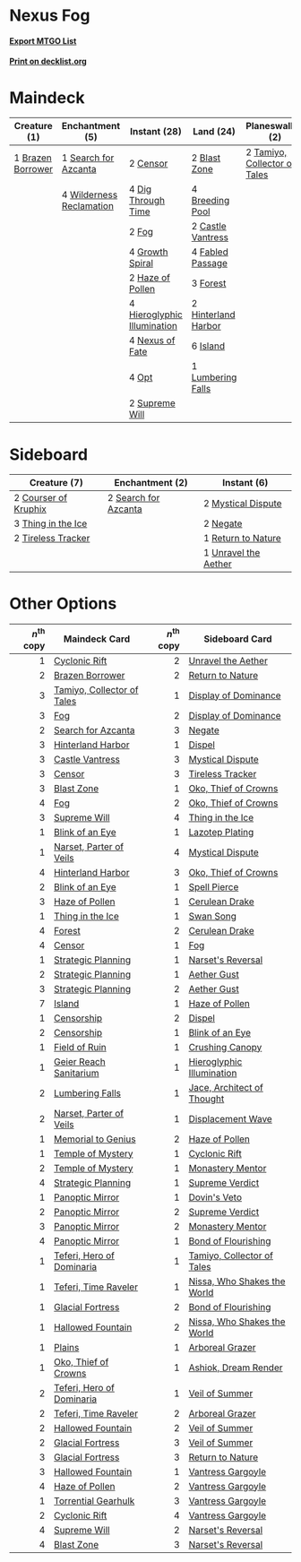 # Nexus Fog

#### [Export MTGO List](../collection/Nexus%20Fog/Nexus%20Fog.txt)
#### [Print on decklist.org](http://decklist.org/?deckmain=2%09Blast%20Zone%0A1%09Brazen%20Borrower%0A4%09Breeding%20Pool%0A2%09Castle%20Vantress%0A2%09Censor%0A4%09Dig%20Through%20Time%0A4%09Fabled%20Passage%0A2%09Fog%0A3%09Forest%0A4%09Growth%20Spiral%0A2%09Haze%20of%20Pollen%0A4%09Hieroglyphic%20Illumination%0A2%09Hinterland%20Harbor%0A6%09Island%0A1%09Lumbering%20Falls%0A4%09Nexus%20of%20Fate%0A4%09Opt%0A1%09Search%20for%20Azcanta%0A2%09Supreme%20Will%0A2%09Tamiyo,%20Collector%20of%20Tales%0A4%09Wilderness%20Reclamation&deckside=2%09Courser%20of%20Kruphix%0A2%09Mystical%20Dispute%0A2%09Negate%0A1%09Return%20to%20Nature%0A2%09Search%20for%20Azcanta%0A3%09Thing%20in%20the%20Ice%0A2%09Tireless%20Tracker%0A1%09Unravel%20the%20Aether)
# Maindeck

|                                        Creature (1)                                        |                                          Enchantment (5)                                          |                                             Instant (28)                                             |                                          Land (24)                                           |                                           Planeswalker (2)                                            |
|--------------------------------------------------------------------------------------------|---------------------------------------------------------------------------------------------------|------------------------------------------------------------------------------------------------------|----------------------------------------------------------------------------------------------|-------------------------------------------------------------------------------------------------------|
|1 [Brazen Borrower](http://gatherer.wizards.com/Pages/Card/Details.aspx?multiverseid=473001)|1 [Search for Azcanta](http://gatherer.wizards.com/Pages/Card/Details.aspx?multiverseid=435226)    |2 [Censor](http://gatherer.wizards.com/Pages/Card/Details.aspx?multiverseid=426748)                   |2 [Blast Zone](http://gatherer.wizards.com/Pages/Card/Details.aspx?multiverseid=461171)       |2 [Tamiyo, Collector of Tales](http://gatherer.wizards.com/Pages/Card/Details.aspx?multiverseid=461147)|
|                                                                                            |4 [Wilderness Reclamation](http://gatherer.wizards.com/Pages/Card/Details.aspx?multiverseid=457293)|4 [Dig Through Time](http://gatherer.wizards.com/Pages/Card/Details.aspx?multiverseid=386518)         |4 [Breeding Pool](http://gatherer.wizards.com/Pages/Card/Details.aspx?multiverseid=97088)     |                                                                                                       |
|                                                                                            |                                                                                                   |2 [Fog](http://gatherer.wizards.com/Pages/Card/Details.aspx?multiverseid=746)                         |2 [Castle Vantress](http://gatherer.wizards.com/Pages/Card/Details.aspx?multiverseid=473204)  |                                                                                                       |
|                                                                                            |                                                                                                   |4 [Growth Spiral](http://gatherer.wizards.com/Pages/Card/Details.aspx?multiverseid=457322)            |4 [Fabled Passage](http://gatherer.wizards.com/Pages/Card/Details.aspx?multiverseid=473206)   |                                                                                                       |
|                                                                                            |                                                                                                   |2 [Haze of Pollen](http://gatherer.wizards.com/Pages/Card/Details.aspx?multiverseid=426873)           |3 [Forest](http://gatherer.wizards.com/Pages/Card/Details.aspx?multiverseid=439860)           |                                                                                                       |
|                                                                                            |                                                                                                   |4 [Hieroglyphic Illumination](http://gatherer.wizards.com/Pages/Card/Details.aspx?multiverseid=426759)|2 [Hinterland Harbor](http://gatherer.wizards.com/Pages/Card/Details.aspx?multiverseid=443128)|                                                                                                       |
|                                                                                            |                                                                                                   |4 [Nexus of Fate](http://gatherer.wizards.com/Pages/Card/Details.aspx?multiverseid=450253)            |6 [Island](http://gatherer.wizards.com/Pages/Card/Details.aspx?multiverseid=439857)           |                                                                                                       |
|                                                                                            |                                                                                                   |4 [Opt](http://gatherer.wizards.com/Pages/Card/Details.aspx?multiverseid=442948)                      |1 [Lumbering Falls](http://gatherer.wizards.com/Pages/Card/Details.aspx?multiverseid=401943)  |                                                                                                       |
|                                                                                            |                                                                                                   |2 [Supreme Will](http://gatherer.wizards.com/Pages/Card/Details.aspx?multiverseid=430738)             |                                                                                              |                                                                                                       |


# Sideboard

|                                         Creature (7)                                          |                                        Enchantment (2)                                        |                                          Instant (6)                                          |
|-----------------------------------------------------------------------------------------------|-----------------------------------------------------------------------------------------------|-----------------------------------------------------------------------------------------------|
|2 [Courser of Kruphix](http://gatherer.wizards.com/Pages/Card/Details.aspx?multiverseid=442153)|2 [Search for Azcanta](http://gatherer.wizards.com/Pages/Card/Details.aspx?multiverseid=435226)|2 [Mystical Dispute](http://gatherer.wizards.com/Pages/Card/Details.aspx?multiverseid=473020)  |
|3 [Thing in the Ice](http://gatherer.wizards.com/Pages/Card/Details.aspx?multiverseid=409836)  |                                                                                               |2 [Negate](http://gatherer.wizards.com/Pages/Card/Details.aspx?multiverseid=423707)            |
|2 [Tireless Tracker](http://gatherer.wizards.com/Pages/Card/Details.aspx?multiverseid=409997)  |                                                                                               |1 [Return to Nature](http://gatherer.wizards.com/Pages/Card/Details.aspx?multiverseid=461102)  |
|                                                                                               |                                                                                               |1 [Unravel the Aether](http://gatherer.wizards.com/Pages/Card/Details.aspx?multiverseid=378515)|


# Other Options

|*n*<sup>th</sup> copy|                                            Maindeck Card                                            |*n*<sup>th</sup> copy|                                            Sideboard Card                                            |
|--------------------:|-----------------------------------------------------------------------------------------------------|--------------------:|------------------------------------------------------------------------------------------------------|
|                    1|[Cyclonic Rift](http://gatherer.wizards.com/Pages/Card/Details.aspx?multiverseid=389477)             |                    2|[Unravel the Aether](http://gatherer.wizards.com/Pages/Card/Details.aspx?multiverseid=378515)         |
|                    2|[Brazen Borrower](http://gatherer.wizards.com/Pages/Card/Details.aspx?multiverseid=473001)           |                    2|[Return to Nature](http://gatherer.wizards.com/Pages/Card/Details.aspx?multiverseid=461102)           |
|                    3|[Tamiyo, Collector of Tales](http://gatherer.wizards.com/Pages/Card/Details.aspx?multiverseid=461147)|                    1|[Display of Dominance](http://gatherer.wizards.com/Pages/Card/Details.aspx?multiverseid=394538)       |
|                    3|[Fog](http://gatherer.wizards.com/Pages/Card/Details.aspx?multiverseid=746)                          |                    2|[Display of Dominance](http://gatherer.wizards.com/Pages/Card/Details.aspx?multiverseid=394538)       |
|                    2|[Search for Azcanta](http://gatherer.wizards.com/Pages/Card/Details.aspx?multiverseid=435226)        |                    3|[Negate](http://gatherer.wizards.com/Pages/Card/Details.aspx?multiverseid=423707)                     |
|                    3|[Hinterland Harbor](http://gatherer.wizards.com/Pages/Card/Details.aspx?multiverseid=443128)         |                    1|[Dispel](http://gatherer.wizards.com/Pages/Card/Details.aspx?multiverseid=401858)                     |
|                    3|[Castle Vantress](http://gatherer.wizards.com/Pages/Card/Details.aspx?multiverseid=473204)           |                    3|[Mystical Dispute](http://gatherer.wizards.com/Pages/Card/Details.aspx?multiverseid=473020)           |
|                    3|[Censor](http://gatherer.wizards.com/Pages/Card/Details.aspx?multiverseid=426748)                    |                    3|[Tireless Tracker](http://gatherer.wizards.com/Pages/Card/Details.aspx?multiverseid=409997)           |
|                    3|[Blast Zone](http://gatherer.wizards.com/Pages/Card/Details.aspx?multiverseid=461171)                |                    1|[Oko, Thief of Crowns](http://gatherer.wizards.com/Pages/Card/Details.aspx?multiverseid=473159)       |
|                    4|[Fog](http://gatherer.wizards.com/Pages/Card/Details.aspx?multiverseid=746)                          |                    2|[Oko, Thief of Crowns](http://gatherer.wizards.com/Pages/Card/Details.aspx?multiverseid=473159)       |
|                    3|[Supreme Will](http://gatherer.wizards.com/Pages/Card/Details.aspx?multiverseid=430738)              |                    4|[Thing in the Ice](http://gatherer.wizards.com/Pages/Card/Details.aspx?multiverseid=409836)           |
|                    1|[Blink of an Eye](http://gatherer.wizards.com/Pages/Card/Details.aspx?multiverseid=442934)           |                    1|[Lazotep Plating](http://gatherer.wizards.com/Pages/Card/Details.aspx?multiverseid=460986)            |
|                    1|[Narset, Parter of Veils](http://gatherer.wizards.com/Pages/Card/Details.aspx?multiverseid=460988)   |                    4|[Mystical Dispute](http://gatherer.wizards.com/Pages/Card/Details.aspx?multiverseid=473020)           |
|                    4|[Hinterland Harbor](http://gatherer.wizards.com/Pages/Card/Details.aspx?multiverseid=443128)         |                    3|[Oko, Thief of Crowns](http://gatherer.wizards.com/Pages/Card/Details.aspx?multiverseid=473159)       |
|                    2|[Blink of an Eye](http://gatherer.wizards.com/Pages/Card/Details.aspx?multiverseid=442934)           |                    1|[Spell Pierce](http://gatherer.wizards.com/Pages/Card/Details.aspx?multiverseid=425876)               |
|                    3|[Haze of Pollen](http://gatherer.wizards.com/Pages/Card/Details.aspx?multiverseid=426873)            |                    1|[Cerulean Drake](http://gatherer.wizards.com/Pages/Card/Details.aspx?multiverseid=466807)             |
|                    1|[Thing in the Ice](http://gatherer.wizards.com/Pages/Card/Details.aspx?multiverseid=409836)          |                    1|[Swan Song](http://gatherer.wizards.com/Pages/Card/Details.aspx?multiverseid=420715)                  |
|                    4|[Forest](http://gatherer.wizards.com/Pages/Card/Details.aspx?multiverseid=439860)                    |                    2|[Cerulean Drake](http://gatherer.wizards.com/Pages/Card/Details.aspx?multiverseid=466807)             |
|                    4|[Censor](http://gatherer.wizards.com/Pages/Card/Details.aspx?multiverseid=426748)                    |                    1|[Fog](http://gatherer.wizards.com/Pages/Card/Details.aspx?multiverseid=746)                           |
|                    1|[Strategic Planning](http://gatherer.wizards.com/Pages/Card/Details.aspx?multiverseid=376525)        |                    1|[Narset's Reversal](http://gatherer.wizards.com/Pages/Card/Details.aspx?multiverseid=460989)          |
|                    2|[Strategic Planning](http://gatherer.wizards.com/Pages/Card/Details.aspx?multiverseid=376525)        |                    1|[Aether Gust](http://gatherer.wizards.com/Pages/Card/Details.aspx?multiverseid=466796)                |
|                    3|[Strategic Planning](http://gatherer.wizards.com/Pages/Card/Details.aspx?multiverseid=376525)        |                    2|[Aether Gust](http://gatherer.wizards.com/Pages/Card/Details.aspx?multiverseid=466796)                |
|                    7|[Island](http://gatherer.wizards.com/Pages/Card/Details.aspx?multiverseid=439857)                    |                    1|[Haze of Pollen](http://gatherer.wizards.com/Pages/Card/Details.aspx?multiverseid=426873)             |
|                    1|[Censorship](http://gatherer.wizards.com/Pages/Card/Details.aspx?multiverseid=9747)                  |                    2|[Dispel](http://gatherer.wizards.com/Pages/Card/Details.aspx?multiverseid=401858)                     |
|                    2|[Censorship](http://gatherer.wizards.com/Pages/Card/Details.aspx?multiverseid=9747)                  |                    1|[Blink of an Eye](http://gatherer.wizards.com/Pages/Card/Details.aspx?multiverseid=442934)            |
|                    1|[Field of Ruin](http://gatherer.wizards.com/Pages/Card/Details.aspx?multiverseid=435415)             |                    1|[Crushing Canopy](http://gatherer.wizards.com/Pages/Card/Details.aspx?multiverseid=452876)            |
|                    1|[Geier Reach Sanitarium](http://gatherer.wizards.com/Pages/Card/Details.aspx?multiverseid=414510)    |                    1|[Hieroglyphic Illumination](http://gatherer.wizards.com/Pages/Card/Details.aspx?multiverseid=426759)  |
|                    2|[Lumbering Falls](http://gatherer.wizards.com/Pages/Card/Details.aspx?multiverseid=401943)           |                    1|[Jace, Architect of Thought](http://gatherer.wizards.com/Pages/Card/Details.aspx?multiverseid=380190) |
|                    2|[Narset, Parter of Veils](http://gatherer.wizards.com/Pages/Card/Details.aspx?multiverseid=460988)   |                    1|[Displacement Wave](http://gatherer.wizards.com/Pages/Card/Details.aspx?multiverseid=398580)          |
|                    1|[Memorial to Genius](http://gatherer.wizards.com/Pages/Card/Details.aspx?multiverseid=443131)        |                    2|[Haze of Pollen](http://gatherer.wizards.com/Pages/Card/Details.aspx?multiverseid=426873)             |
|                    1|[Temple of Mystery](http://gatherer.wizards.com/Pages/Card/Details.aspx?multiverseid=373571)         |                    1|[Cyclonic Rift](http://gatherer.wizards.com/Pages/Card/Details.aspx?multiverseid=389477)              |
|                    2|[Temple of Mystery](http://gatherer.wizards.com/Pages/Card/Details.aspx?multiverseid=373571)         |                    1|[Monastery Mentor](http://gatherer.wizards.com/Pages/Card/Details.aspx?multiverseid=391883)           |
|                    4|[Strategic Planning](http://gatherer.wizards.com/Pages/Card/Details.aspx?multiverseid=376525)        |                    1|[Supreme Verdict](http://gatherer.wizards.com/Pages/Card/Details.aspx?multiverseid=438776)            |
|                    1|[Panoptic Mirror](http://gatherer.wizards.com/Pages/Card/Details.aspx?multiverseid=47930)            |                    1|[Dovin's Veto](http://gatherer.wizards.com/Pages/Card/Details.aspx?multiverseid=461120)               |
|                    2|[Panoptic Mirror](http://gatherer.wizards.com/Pages/Card/Details.aspx?multiverseid=47930)            |                    2|[Supreme Verdict](http://gatherer.wizards.com/Pages/Card/Details.aspx?multiverseid=438776)            |
|                    3|[Panoptic Mirror](http://gatherer.wizards.com/Pages/Card/Details.aspx?multiverseid=47930)            |                    2|[Monastery Mentor](http://gatherer.wizards.com/Pages/Card/Details.aspx?multiverseid=391883)           |
|                    4|[Panoptic Mirror](http://gatherer.wizards.com/Pages/Card/Details.aspx?multiverseid=47930)            |                    1|[Bond of Flourishing](http://gatherer.wizards.com/Pages/Card/Details.aspx?multiverseid=461082)        |
|                    1|[Teferi, Hero of Dominaria](http://gatherer.wizards.com/Pages/Card/Details.aspx?multiverseid=443095) |                    1|[Tamiyo, Collector of Tales](http://gatherer.wizards.com/Pages/Card/Details.aspx?multiverseid=461147) |
|                    1|[Teferi, Time Raveler](http://gatherer.wizards.com/Pages/Card/Details.aspx?multiverseid=461148)      |                    1|[Nissa, Who Shakes the World](http://gatherer.wizards.com/Pages/Card/Details.aspx?multiverseid=461096)|
|                    1|[Glacial Fortress](http://gatherer.wizards.com/Pages/Card/Details.aspx?multiverseid=190562)          |                    2|[Bond of Flourishing](http://gatherer.wizards.com/Pages/Card/Details.aspx?multiverseid=461082)        |
|                    1|[Hallowed Fountain](http://gatherer.wizards.com/Pages/Card/Details.aspx?multiverseid=97071)          |                    2|[Nissa, Who Shakes the World](http://gatherer.wizards.com/Pages/Card/Details.aspx?multiverseid=461096)|
|                    1|[Plains](http://gatherer.wizards.com/Pages/Card/Details.aspx?multiverseid=439856)                    |                    1|[Arboreal Grazer](http://gatherer.wizards.com/Pages/Card/Details.aspx?multiverseid=461076)            |
|                    1|[Oko, Thief of Crowns](http://gatherer.wizards.com/Pages/Card/Details.aspx?multiverseid=473159)      |                    1|[Ashiok, Dream Render](http://gatherer.wizards.com/Pages/Card/Details.aspx?multiverseid=461155)       |
|                    2|[Teferi, Hero of Dominaria](http://gatherer.wizards.com/Pages/Card/Details.aspx?multiverseid=443095) |                    1|[Veil of Summer](http://gatherer.wizards.com/Pages/Card/Details.aspx?multiverseid=466952)             |
|                    2|[Teferi, Time Raveler](http://gatherer.wizards.com/Pages/Card/Details.aspx?multiverseid=461148)      |                    2|[Arboreal Grazer](http://gatherer.wizards.com/Pages/Card/Details.aspx?multiverseid=461076)            |
|                    2|[Hallowed Fountain](http://gatherer.wizards.com/Pages/Card/Details.aspx?multiverseid=97071)          |                    2|[Veil of Summer](http://gatherer.wizards.com/Pages/Card/Details.aspx?multiverseid=466952)             |
|                    2|[Glacial Fortress](http://gatherer.wizards.com/Pages/Card/Details.aspx?multiverseid=190562)          |                    3|[Veil of Summer](http://gatherer.wizards.com/Pages/Card/Details.aspx?multiverseid=466952)             |
|                    3|[Glacial Fortress](http://gatherer.wizards.com/Pages/Card/Details.aspx?multiverseid=190562)          |                    3|[Return to Nature](http://gatherer.wizards.com/Pages/Card/Details.aspx?multiverseid=461102)           |
|                    3|[Hallowed Fountain](http://gatherer.wizards.com/Pages/Card/Details.aspx?multiverseid=97071)          |                    1|[Vantress Gargoyle](http://gatherer.wizards.com/Pages/Card/Details.aspx?multiverseid=473033)          |
|                    4|[Haze of Pollen](http://gatherer.wizards.com/Pages/Card/Details.aspx?multiverseid=426873)            |                    2|[Vantress Gargoyle](http://gatherer.wizards.com/Pages/Card/Details.aspx?multiverseid=473033)          |
|                    1|[Torrential Gearhulk](http://gatherer.wizards.com/Pages/Card/Details.aspx?multiverseid=417640)       |                    3|[Vantress Gargoyle](http://gatherer.wizards.com/Pages/Card/Details.aspx?multiverseid=473033)          |
|                    2|[Cyclonic Rift](http://gatherer.wizards.com/Pages/Card/Details.aspx?multiverseid=389477)             |                    4|[Vantress Gargoyle](http://gatherer.wizards.com/Pages/Card/Details.aspx?multiverseid=473033)          |
|                    4|[Supreme Will](http://gatherer.wizards.com/Pages/Card/Details.aspx?multiverseid=430738)              |                    2|[Narset's Reversal](http://gatherer.wizards.com/Pages/Card/Details.aspx?multiverseid=460989)          |
|                    4|[Blast Zone](http://gatherer.wizards.com/Pages/Card/Details.aspx?multiverseid=461171)                |                    3|[Narset's Reversal](http://gatherer.wizards.com/Pages/Card/Details.aspx?multiverseid=460989)          |

